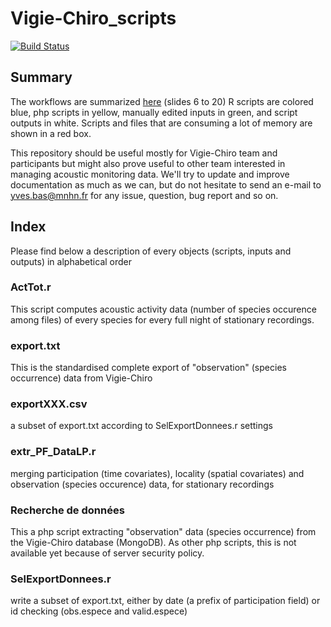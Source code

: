 # Vigie-Chiro_scripts

[![Build Status](https://travis-ci.org/cesco-lab/Vigie-Chiro_scripts.svg?branch=master)](https://travis-ci.org/cesco-lab/Vigie-Chiro_scripts)

## Summary

The workflows are summarized [here](https://drive.google.com/open?id=1LV-Li36kZvC18UaklBbJp0hjeumf1fCh) (slides 6 to 20)
R scripts are colored blue, php scripts in yellow, manually edited inputs in green, and script outputs in white.
Scripts and files that are consuming a lot of memory are shown in a red box.

This repository should be useful mostly for Vigie-Chiro team and participants but might also prove useful to other team interested in managing acoustic monitoring data. 
We'll try to update and improve documentation as much as we can, but do not hesitate to send an e-mail to yves.bas@mnhn.fr for any issue, question, bug report and so on.



## Index

Please find below a description of every objects (scripts, inputs and outputs) in alphabetical order

### ActTot.r
This script computes acoustic activity data (number of species occurence among files) of every species for every full night of stationary recordings.

### export.txt
This is the standardised complete export of "observation" (species occurrence) data from Vigie-Chiro

### exportXXX.csv
a subset of export.txt according to SelExportDonnees.r settings

### extr_PF_DataLP.r 
merging participation (time covariates), locality (spatial covariates) and observation (species occurence) data, for stationary recordings

### Recherche de données
This a php script extracting "observation" data (species occurrence) from the Vigie-Chiro database (MongoDB). As other php scripts, this is not available yet because of server security policy.
 
### SelExportDonnees.r
write a subset of export.txt, either by date (a prefix of participation field) or id checking (obs.espece and valid.espece)

 
